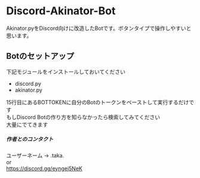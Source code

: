 # Discord-Akinator-Bot
Akinator.pyをDiscord向けに改造したBotです。ボタンタイプで操作しやすいと思います。
## Botのセットアップ
下記モジュールをインストールしておいてください
- discord.py
- akinator.py
    
15行目にあるBOTTOKENに自分のBotのトークンをペーストして実行するだけです  
もしDiscord Botの作り方を知らなかったら検索してみてください  
大量にでてきます  

##### 作者とのコンタクト  
ユーザーネーム -> .taka.  
or  
https://discord.gg/eyngej5NeK  
